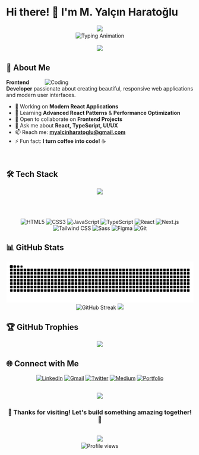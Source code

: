 # Hi there! 👋 I'm M. Yalçın Haratoğlu

<div align="center">
  <img src="https://capsule-render.vercel.app/api?type=waving&color=gradient&customColorList=6,11,20&height=200&section=header&text=Frontend%20Developer&fontSize=50&fontColor=fff&animation=fadeIn&fontAlignY=38&desc=Creating%20Digital%20Experiences&descAlignY=55&descSize=18"/>
</div>

<div align="center">
  <img src="https://readme-typing-svg.herokuapp.com?font=Fira+Code&size=28&duration=3000&pause=1000&color=6366F1&center=true&vCenter=true&width=600&lines=React+Developer+%E2%9A%A1;JavaScript+Enthusiast+%F0%9F%94%A5;Building+Amazing+Apps+%F0%9F%9A%80" alt="Typing Animation" />
</div>

<br> 

<div align="center">
  <img src="https://user-images.githubusercontent.com/74038190/225813708-98b745f2-7d22-48cf-9150-083f1b00d6c9.gif" width="500">
</div>

## 🚀 About Me

<img align="right" alt="Coding" width="400" src="https://cdn.dribbble.com/users/1162077/screenshots/3848914/programmer.gif">

**Frontend Developer** passionate about creating beautiful, responsive web applications and modern user interfaces.

- 🔭 Working on **Modern React Applications**
- 🌱 Learning **Advanced React Patterns** & **Performance Optimization**
- 👯 Open to collaborate on **Frontend Projects**
- 💬 Ask me about **React, TypeScript, UI/UX**
- 📫 Reach me: **myalcinharatoglu@gmail.com**
- ⚡ Fun fact: **I turn coffee into code!** ☕

<br clear="both">

## 🛠️ Tech Stack

<div align="center">

<img src="https://skillicons.dev/icons?i=html,css,js,ts,react,nextjs,sass,tailwind,figma,git&theme=dark" />

<br><br>

![HTML5](https://img.shields.io/badge/HTML5-E34F26?style=for-the-badge&logo=html5&logoColor=white)
![CSS3](https://img.shields.io/badge/CSS3-1572B6?style=for-the-badge&logo=css3&logoColor=white)
![JavaScript](https://img.shields.io/badge/JavaScript-F7DF1E?style=for-the-badge&logo=javascript&logoColor=black)
![TypeScript](https://img.shields.io/badge/TypeScript-007ACC?style=for-the-badge&logo=typescript&logoColor=white)
![React](https://img.shields.io/badge/React-20232A?style=for-the-badge&logo=react&logoColor=61DAFB)
![Next.js](https://img.shields.io/badge/Next.js-000000?style=for-the-badge&logo=next.js&logoColor=white)
![Tailwind CSS](https://img.shields.io/badge/Tailwind_CSS-38B2AC?style=for-the-badge&logo=tailwind-css&logoColor=white)
![Sass](https://img.shields.io/badge/Sass-CC6699?style=for-the-badge&logo=sass&logoColor=white)
![Figma](https://img.shields.io/badge/Figma-F24E1E?style=for-the-badge&logo=figma&logoColor=white)
![Git](https://img.shields.io/badge/Git-F05032?style=for-the-badge&logo=git&logoColor=white)

</div>

## 📊 GitHub Stats

<div align="center">
<img alt="github-snake" src="https://github.com/yalcinHaratoglu/yalcinHaratoglu/blob/output/github-contribution-grid-snake.svg" />
<!--   <img height="180em" src="https://github-readme-stats.vercel.app/api?username=yalcinHaratoglu&theme=dark&show_icons=true&hide_border=true&count_private=true"/> -->
</div>

<div align="center">
  <img src="https://github-readme-streak-stats.herokuapp.com/?user=yalcinHaratoglu&theme=dark&hide_border=true" alt="GitHub Streak" />
    <img height="180em" src="https://github-readme-stats.vercel.app/api/top-langs/?username=yalcinHaratoglu&theme=dark&show_icons=true&hide_border=true&layout=compact"/>
</div>

## 🏆 GitHub Trophies

<div align="center">
  <img src="https://github-profile-trophy.vercel.app/?username=yalcinHaratoglu&theme=tokyonight&no-frame=false&no-bg=false&margin-w=4&column=7" />
</div>

## 🌐 Connect with Me

<div align="center">
  
[![LinkedIn](https://img.shields.io/badge/LinkedIn-0077B5?style=for-the-badge&logo=linkedin&logoColor=white)](https://www.linkedin.com/in/myalcinharatoglu/)
[![Gmail](https://img.shields.io/badge/Gmail-D14836?style=for-the-badge&logo=gmail&logoColor=white)](mailto:myalcinharatoglu@gmail.com)
[![Twitter](https://img.shields.io/badge/Twitter-1DA1F2?style=for-the-badge&logo=twitter&logoColor=white)](https://twitter.com/m_yalcin_hrt)
[![Medium](https://img.shields.io/badge/Medium-12100E?style=for-the-badge&logo=medium&logoColor=white)](https://medium.com/@yalcinharat)
[![Portfolio](https://img.shields.io/badge/Portfolio-FF5722?style=for-the-badge&logo=todoist&logoColor=white)](https://github.com/yalcinHaratoglu)

</div>

<br>

<div align="center">
  <img src="https://user-images.githubusercontent.com/74038190/212284158-e840e285-664b-44d7-b79b-e264b5e54825.gif" width="400">
</div>

<div align="center">
  
### 💙 Thanks for visiting! Let's build something amazing together! 🚀

</div>

<br>

<div align="center">
  <img src="https://capsule-render.vercel.app/api?type=waving&color=gradient&customColorList=6,11,20&height=100&section=footer&reversal=true"/>
</div>

<div align="center">
  <img src="https://komarev.com/ghpvc/?username=yalcinHaratoglu&label=Profile%20views&color=6366F1&style=for-the-badge" alt="Profile views" />
</div>
